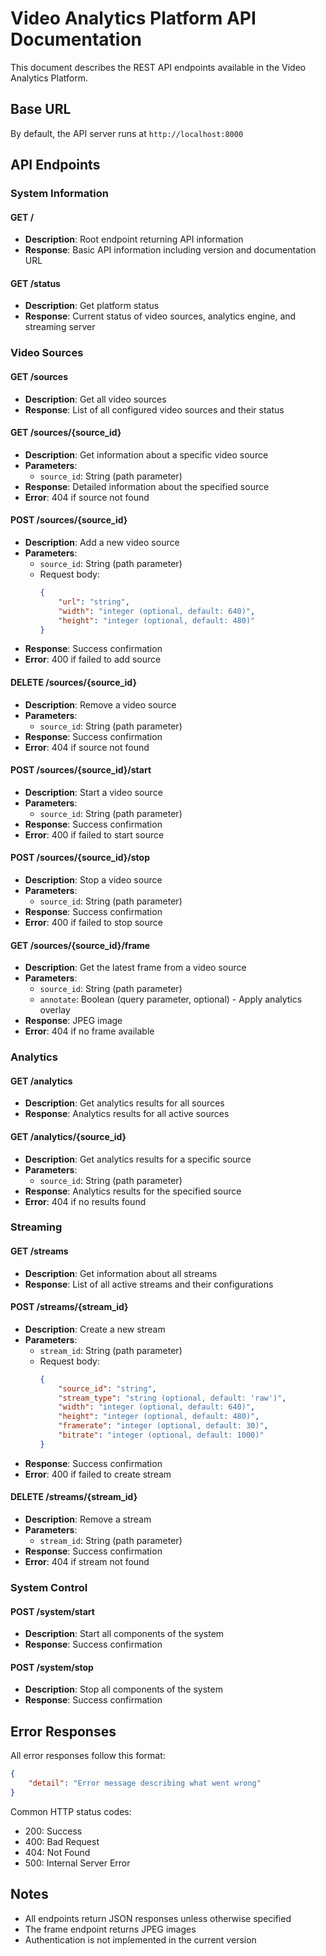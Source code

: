 # Video Analytics Platform API Documentation

This document describes the REST API endpoints available in the Video Analytics Platform.

## Base URL

By default, the API server runs at `http://localhost:8000`

## API Endpoints

### System Information

#### GET /
- **Description**: Root endpoint returning API information
- **Response**: Basic API information including version and documentation URL

#### GET /status
- **Description**: Get platform status
- **Response**: Current status of video sources, analytics engine, and streaming server

### Video Sources

#### GET /sources
- **Description**: Get all video sources
- **Response**: List of all configured video sources and their status

#### GET /sources/{source_id}
- **Description**: Get information about a specific video source
- **Parameters**:
  - `source_id`: String (path parameter)
- **Response**: Detailed information about the specified source
- **Error**: 404 if source not found

#### POST /sources/{source_id}
- **Description**: Add a new video source
- **Parameters**:
  - `source_id`: String (path parameter)
  - Request body:
    ```json
    {
        "url": "string",
        "width": "integer (optional, default: 640)",
        "height": "integer (optional, default: 480)"
    }
    ```
- **Response**: Success confirmation
- **Error**: 400 if failed to add source

#### DELETE /sources/{source_id}
- **Description**: Remove a video source
- **Parameters**:
  - `source_id`: String (path parameter)
- **Response**: Success confirmation
- **Error**: 404 if source not found

#### POST /sources/{source_id}/start
- **Description**: Start a video source
- **Parameters**:
  - `source_id`: String (path parameter)
- **Response**: Success confirmation
- **Error**: 400 if failed to start source

#### POST /sources/{source_id}/stop
- **Description**: Stop a video source
- **Parameters**:
  - `source_id`: String (path parameter)
- **Response**: Success confirmation
- **Error**: 400 if failed to stop source

#### GET /sources/{source_id}/frame
- **Description**: Get the latest frame from a video source
- **Parameters**:
  - `source_id`: String (path parameter)
  - `annotate`: Boolean (query parameter, optional) - Apply analytics overlay
- **Response**: JPEG image
- **Error**: 404 if no frame available

### Analytics

#### GET /analytics
- **Description**: Get analytics results for all sources
- **Response**: Analytics results for all active sources

#### GET /analytics/{source_id}
- **Description**: Get analytics results for a specific source
- **Parameters**:
  - `source_id`: String (path parameter)
- **Response**: Analytics results for the specified source
- **Error**: 404 if no results found

### Streaming

#### GET /streams
- **Description**: Get information about all streams
- **Response**: List of all active streams and their configurations

#### POST /streams/{stream_id}
- **Description**: Create a new stream
- **Parameters**:
  - `stream_id`: String (path parameter)
  - Request body:
    ```json
    {
        "source_id": "string",
        "stream_type": "string (optional, default: 'raw')",
        "width": "integer (optional, default: 640)",
        "height": "integer (optional, default: 480)",
        "framerate": "integer (optional, default: 30)",
        "bitrate": "integer (optional, default: 1000)"
    }
    ```
- **Response**: Success confirmation
- **Error**: 400 if failed to create stream

#### DELETE /streams/{stream_id}
- **Description**: Remove a stream
- **Parameters**:
  - `stream_id`: String (path parameter)
- **Response**: Success confirmation
- **Error**: 404 if stream not found

### System Control

#### POST /system/start
- **Description**: Start all components of the system
- **Response**: Success confirmation

#### POST /system/stop
- **Description**: Stop all components of the system
- **Response**: Success confirmation

## Error Responses

All error responses follow this format:
```json
{
    "detail": "Error message describing what went wrong"
}
```

Common HTTP status codes:
- 200: Success
- 400: Bad Request
- 404: Not Found
- 500: Internal Server Error

## Notes

- All endpoints return JSON responses unless otherwise specified
- The frame endpoint returns JPEG images
- Authentication is not implemented in the current version 
